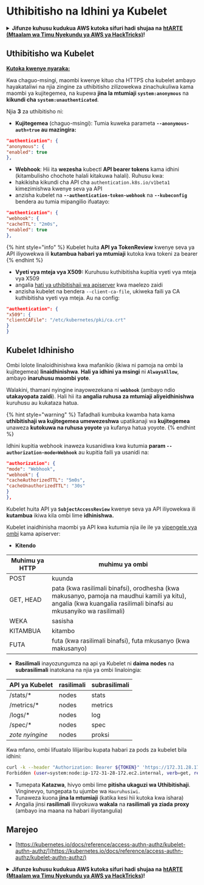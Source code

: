 # Uthibitisho na Idhini ya Kubelet

<details>

<summary><strong>Jifunze kuhusu kudukua AWS kutoka sifuri hadi shujaa na</strong> <a href="https://training.hacktricks.xyz/courses/arte"><strong>htARTE (Mtaalam wa Timu Nyekundu ya AWS ya HackTricks)</strong></a><strong>!</strong></summary>

Njia nyingine za kusaidia HackTricks:

* Ikiwa unataka kuona **kampuni yako ikionekana kwenye HackTricks** au **kupakua HackTricks kwa PDF** Angalia [**MIPANGO YA KUJIUNGA**](https://github.com/sponsors/carlospolop)!
* Pata [**bidhaa rasmi za PEASS & HackTricks**](https://peass.creator-spring.com)
* Gundua [**Familia ya PEASS**](https://opensea.io/collection/the-peass-family), mkusanyiko wetu wa [**NFTs**](https://opensea.io/collection/the-peass-family) ya kipekee
* **Jiunge na** 💬 [**Kikundi cha Discord**](https://discord.gg/hRep4RUj7f) au kikundi cha [**telegram**](https://t.me/peass) au **nifuata** kwenye **Twitter** 🐦 [**@carlospolopm**](https://twitter.com/carlospolopm)**.**
* **Shiriki mbinu zako za kudukua kwa kuwasilisha PRs kwa** [**HackTricks**](https://github.com/carlospolop/hacktricks) na [**HackTricks Cloud**](https://github.com/carlospolop/hacktricks-cloud) repos za github.

</details>

## Uthibitisho wa Kubelet <a href="#kubelet-authentication" id="kubelet-authentication"></a>

**[Kutoka kwenye nyaraka:](https://kubernetes.io/docs/reference/access-authn-authz/kubelet-authn-authz/)**

Kwa chaguo-msingi, maombi kwenye kituo cha HTTPS cha kubelet ambayo hayakataliwi na njia zingine za uthibitisho zilizowekwa zinachukuliwa kama maombi ya kujitegemea, na kupewa **jina la mtumiaji `system:anonymous`** na **kikundi cha `system:unauthenticated`**.

Njia **3** za uthibitisho ni:

* **Kujitegemea** (chaguo-msingi): Tumia kuweka parameta **`--anonymous-auth=true` au mazingira:**
```json
"authentication": {
"anonymous": {
"enabled": true
},
```
* **Webhook**: Hii ita **wezesha** kubectl **API bearer tokens** kama idhini (kitambulisho chochote halali kitakuwa halali). Ruhusu kwa:
* hakikisha kikundi cha API cha `authentication.k8s.io/v1beta1` kimezimishwa kwenye seva ya API
* anzisha kubelet na **`--authentication-token-webhook`** na **`--kubeconfig`** bendera au tumia mipangilio ifuatayo:
```json
"authentication": {
"webhook": {
"cacheTTL": "2m0s",
"enabled": true
},
```
{% hint style="info" %}
Kubelet huita **API ya TokenReview** kwenye seva ya API iliyowekwa ili **kutambua habari ya mtumiaji** kutoka kwa tokeni za bearer
{% endhint %}

* **Vyeti vya mteja vya X509:** Kuruhusu kuthibitisha kupitia vyeti vya mteja vya X509
* angalia [hati ya uthibitishaji wa apiserver](https://kubernetes.io/docs/reference/access-authn-authz/authentication/#x509-client-certs) kwa maelezo zaidi
* anzisha kubelet na bendera `--client-ca-file`, ukiweka faili ya CA kuthibitisha vyeti vya mteja. Au na config:
```json
"authentication": {
"x509": {
"clientCAFile": "/etc/kubernetes/pki/ca.crt"
}
}
```
## Kubelet Idhinisho <a href="#kubelet-authentication" id="kubelet-authentication"></a>

Ombi lolote linaloidhinishwa kwa mafanikio (ikiwa ni pamoja na ombi la kujitegemea) **linaidhinishwa**. **Hali ya idhini ya msingi** ni **`AlwaysAllow`**, ambayo **inaruhusu maombi yote**.

Walakini, thamani nyingine inayowezekana ni **`webhook`** (ambayo ndio **utakayopata zaidi**). Hali hii ita **angalia ruhusa za mtumiaji aliyeidhinishwa** kuruhusu au kukataza hatua.

{% hint style="warning" %}
Tafadhali kumbuka kwamba hata kama **uthibitishaji wa kujitegemea umewezeshwa** upatikanaji wa **kujitegemea** unaweza **kutokuwa na ruhusa yoyote** ya kufanya hatua yoyote.
{% endhint %}

Idhini kupitia webhook inaweza kusanidiwa kwa kutumia **param `--authorization-mode=Webhook`** au kupitia faili ya usanidi na:
```json
"authorization": {
"mode": "Webhook",
"webhook": {
"cacheAuthorizedTTL": "5m0s",
"cacheUnauthorizedTTL": "30s"
}
},
```
Kubelet huita API ya **`SubjectAccessReview`** kwenye seva ya API iliyowekwa ili **kutambua** ikiwa kila ombi lime **idhinishwa.**

Kubelet inaidhinisha maombi ya API kwa kutumia njia ile ile ya [vipengele vya ombi](https://kubernetes.io/docs/reference/access-authn-authz/authorization/#review-your-request-attributes) kama apiserver:

* **Kitendo**

| Muhimu ya HTTP | muhimu ya ombi                                                                                                                                                |
| -------------- | ------------------------------------------------------------------------------------------------------------------------------------------------------------- |
| POST           | kuunda                                                                                                                                                        |
| GET, HEAD      | pata (kwa rasilimali binafsi), orodhesha (kwa makusanyo, pamoja na maudhui kamili ya kitu), angalia (kwa kuangalia rasilimali binafsi au mkusanyiko wa rasilimali) |
| WEKA           | sasisha                                                                                                                                                       |
| KITAMBUA       | kitambo                                                                                                                                                       |
| FUTA           | futa (kwa rasilimali binafsi), futa mkusanyo (kwa makusanyo)                                                                                                     |

* **Rasilimali** inayozungumza na api ya Kubelet ni **daima** **nodes** na **subrasilimali** inatokana na njia ya ombi linaloingia:

| API ya Kubelet | rasilimali | subrasilimali |
| -------------- | --------- | ----------- |
| /stats/\*      | nodes     | stats       |
| /metrics/\*    | nodes     | metrics     |
| /logs/\*       | nodes     | log         |
| /spec/\*       | nodes     | spec        |
| _zote nyingine_ | nodes     | proksi       |

Kwa mfano, ombi lifuatalo lilijaribu kupata habari za pods za kubelet bila idhini:
```bash
curl -k --header "Authorization: Bearer ${TOKEN}" 'https://172.31.28.172:10250/pods'
Forbidden (user=system:node:ip-172-31-28-172.ec2.internal, verb=get, resource=nodes, subresource=proxy)
```
* Tumepata **Katazwa**, hivyo ombi lime **pitisha ukaguzi wa Uthibitishaji**. Vinginevyo, tungepata tu ujumbe wa `Hauruhusiwi`.
* Tunaweza kuona **jina la mtumiaji** (katika kesi hii kutoka kwa ishara)
* Angalia jinsi **rasilimali** ilivyokuwa **wakala** na **rasilimali ya ziada** **proxy** (ambayo ina maana na habari iliyotangulia)

## Marejeo

* [https://kubernetes.io/docs/reference/access-authn-authz/kubelet-authn-authz/](https://kubernetes.io/docs/reference/access-authn-authz/kubelet-authn-authz/)

<details>

<summary><strong>Jifunze kuhusu kudukua AWS kutoka sifuri hadi shujaa na</strong> <a href="https://training.hacktricks.xyz/courses/arte"><strong>htARTE (Mtaalam wa Timu Nyekundu ya AWS ya HackTricks)</strong></a><strong>!</strong></summary>

Njia nyingine za kusaidia HackTricks:

* Ikiwa unataka kuona **kampuni yako ikitangazwa kwenye HackTricks** au **kupakua HackTricks kwa PDF** Angalia [**MIPANGO YA KUJIUNGA**](https://github.com/sponsors/carlospolop)!
* Pata [**bidhaa rasmi za PEASS & HackTricks**](https://peass.creator-spring.com)
* Gundua [**Familia ya PEASS**](https://opensea.io/collection/the-peass-family), mkusanyiko wetu wa [**NFTs**](https://opensea.io/collection/the-peass-family) ya kipekee
* **Jiunge na** 💬 [**Kikundi cha Discord**](https://discord.gg/hRep4RUj7f) au [**kikundi cha telegram**](https://t.me/peass) au **nifuata** kwenye **Twitter** 🐦 [**@carlospolopm**](https://twitter.com/carlospolopm)**.**
* **Shiriki mbinu zako za kudukua kwa kuwasilisha PRs kwa** [**HackTricks**](https://github.com/carlospolop/hacktricks) na [**HackTricks Cloud**](https://github.com/carlospolop/hacktricks-cloud) repos za github.

</details>
